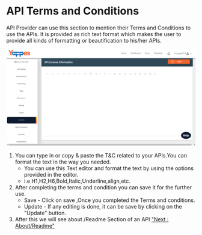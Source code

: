 API Terms and Conditions
========================

API Provider can use this section to mention their Terms and Conditions
to use the APIs. It is provided as rich text format which makes the user
to provide all kinds of formatting or beautification to his/her APIs.

![](images/existing_api/existing_api_license_01.png)

1.  You can type in or copy & paste the T&C related to your APIs.You can
    format the text in the way you needed.
    -   You can use this Text editor and format the text by using the
        options provided in the editor.
    -   i.e H1,H2,H6,Bold,Italic,Underline,align,etc.
2.  After completing the terms and condition you can save it for the
    further use.
    -   Save - Click on save ,Once you completed the Terms and
        conditions.
    -   Update - If any editing is done, it can be save by clicking on
        the "Update" button.
3.  After this we will see about /Readme Section of an API ["Next :
    About/Readme"](aboutapi)
